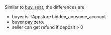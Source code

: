Similar to [buy_seat](buy_seat.md), the differences are

* buyer is TAppstore hidden_consume_account
* buyer pay zero.
* seller can get refund if deposit > 0
